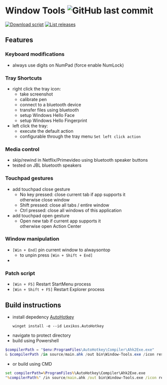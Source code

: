 # **Window Tools** ![GitHub last commit](https://img.shields.io/github/last-commit/yetenol/window-tools?color=white)

[![Download script](https://img.shields.io/github/downloads/yetenol/Window-Tools/total.svg)](https://github.com/yetenol/Window-Tools/releases/latest/download/Window-Tools.exe)
[![List releases](https://img.shields.io/github/release/yetenol/Window-Tools.svg)](https://github.com/yetenol/Window-Tools/releases)

## Features
### Keyboard modifications
- always use digits on NumPad (force enable NumLock)
### Tray Shortcuts
- right click the tray icon:
    - take screenshot
    - calibrate pen
    - connect to a bluetooth device
    - transfer files using bluetooth
    - setup Windows Hello Face
    - setup Windows Hello Fingerprint
- left click the tray:
    - execute the default action
    - configurable through the tray menu `Set left click action`
### Media control
- skip/rewind in Netflix/Primevideo using bluetooth speaker buttons
- tested on JBL bluetooth speakers
### Touchpad gestures
- add touchpad close gesture
    - No key pressed: close current tab if app supports it <br> otherwise close window
    - Shift pressed: close all tabs / entire window
    - Ctrl pressed: close all windows of this application
- add touchpad open gesture
    - Open new tab if current app supports it <br> otherwise open Action Center
### Window manipulation
- `[Win + End]` pin current window to alwaysontop
    - to unpin press `[Win + Shift + End]`
- 
### Patch script
- `[Win + F5]` Restart StartMenu process
- `[Win + Shift + F5]` Restart Explorer process

## Build instructions
- install depedency [AutoHotkey](https://www.autohotkey.com/download/ahk-install.exe)
    ```
    winget install -e --id Lexikos.AutoHotkey
    ```
- navigate to protect directory
- build using Powershell
```powershell
$compilerPath = "$env:ProgramFiles\AutoHotkey\Compiler\Ahk2Exe.exe"
& $compilerPath /in source/main.ahk /out bin\Window-Tools.exe /icon resources\ScreenSketch.ico
```
- or build using CMD
```cmd
set compilerPath=%ProgramFiles%\AutoHotkey\Compiler\Ahk2Exe.exe
"%compilerPath%" /in source/main.ahk /out bin\Window-Tools.exe /icon resources\ScreenSketch.ico
```